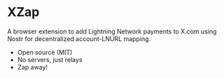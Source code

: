 # XZap
A browser extension to add Lightning Network payments to X.com using Nostr for decentralized account-LNURL mapping.

- Open source (MIT)
- No servers, just relays
- Zap away!